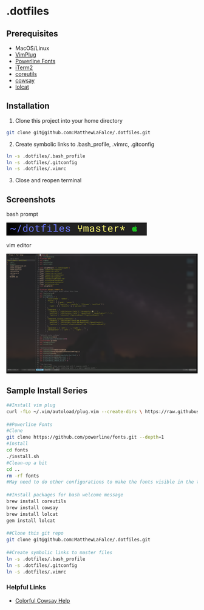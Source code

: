 # .dotfiles

## Prerequisites
- MacOS/Linux
- [VimPlug](https://github.com/junegunn/vim-plug)
- [Powerline Fonts](https://github.com/powerline/fonts)
- [iTerm2](https://github.com/gnachman/iTerm2)
- [coreutils](https://formulae.brew.sh/formula/coreutils)
- [cowsay](https://formulae.brew.sh/formula/cowsay)
- [lolcat](https://formulae.brew.sh/formula/lolcat)
  
 
## Installation
1) Clone this project into your home directory
``` bash
git clone git@github.com:MatthewLaFalce/.dotfiles.git
```
2) Create symbolic links to .bash_profile, .vimrc, .gitconfig
``` bash
ln -s .dotfiles/.bash_profile
ln -s .dotfiles/.gitconfig
ln -s .dotfiles/.vimrc
```
3) Close and reopen terminal

## Screenshots
bash prompt

![alt text](images/bash_prompt.png)

vim editor

![alt text](images/vim_editor.png)

## Sample Install Series
```bash
##Install vim plug
curl -fLo ~/.vim/autoload/plug.vim --create-dirs \ https://raw.githubusercontent.com/junegunn/vim-plug/master/plug.vim

##Powerline Fonts
#Clone
git clone https://github.com/powerline/fonts.git --depth=1
#Install
cd fonts
./install.sh
#Clean-up a bit
cd ..
rm -rf fonts
#May need to do other configurations to make the fonts visible in the terminal

##Install packages for bash welcome message
brew install coreutils
brew install cowsay
brew install lolcat
gem install lolcat

##Clone this git repo
git clone git@github.com:MatthewLaFalce/.dotfiles.git

##Create symbolic links to master files
ln -s .dotfiles/.bash_profile
ln -s .dotfiles/.gitconfig
ln -s .dotfiles/.vimrc
```
### Helpful Links
- [Colorful Cowsay Help](http://yjyao.com/2014/09/colorful-cowsay-in-your-terminal.html)